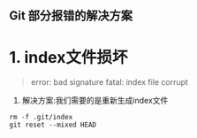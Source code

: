 Git 部分报错的解决方案
---

# 1. index文件损坏
> error: bad signature fatal: index file corrupt
1. 解决方案:我们需要的是重新生成index文件

```linux
rm -f .git/index
git reset --mixed HEAD
```